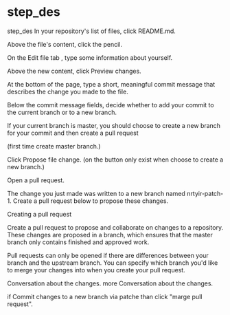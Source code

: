 # step_des
step_des
In your repository's list of files, click README.md. 

Above the file's content, click the pencil.

On the Edit file tab , type some information about yourself. 

Above the new content, click Preview changes.


At the bottom of the page, type a short, meaningful commit message that describes the change you made to the file. 

Below the commit message fields, decide whether to add your commit to the current branch or to a new branch. 

If your current branch is master, you should choose to create a new branch for your commit and then create a pull request

(first time create master branch.)

Click Propose file change. (on the button only exist when choose to create a new branch.)

Open a pull request.

The change you just made was written to a new branch named nrtyir-patch-1. Create a pull request below to propose these changes.

Creating a pull request

Create a pull request to propose and collaborate on changes to a repository. These changes are proposed in a branch, which ensures that the master branch only contains finished and approved work.

Pull requests can only be opened if there are differences between your branch and the upstream branch. You can specify which branch you'd like to merge your changes into when you create your pull request.

Conversation about the changes. more Conversation about the changes.

if Commit changes to a new branch via patche than  click "marge pull request".
